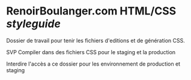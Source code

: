# RenoirBoulanger.com HTML/CSS *styleguide*

Dossier de travail pour tenir les fichiers d'editions et de génération CSS.

SVP Compiler dans des fichiers CSS pour le staging et la production

Interdire l'accès a ce dossier pour les environnement de production et staging

